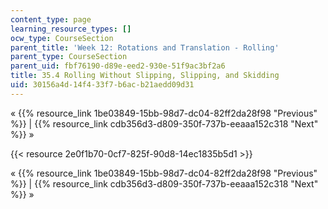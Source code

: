 ```yaml
---
content_type: page
learning_resource_types: []
ocw_type: CourseSection
parent_title: 'Week 12: Rotations and Translation - Rolling'
parent_type: CourseSection
parent_uid: fbf76190-d89e-eed2-930e-51f9ac3bf2a6
title: 35.4 Rolling Without Slipping, Slipping, and Skidding
uid: 30156a4d-14f4-33f7-b6ac-b21aedd09d31
---
```


« {{% resource_link 1be03849-15bb-98d7-dc04-82ff2da28f98 "Previous" %}} | {{% resource_link cdb356d3-d809-350f-737b-eeaaa152c318 "Next" %}} »

{{< resource 2e0f1b70-0cf7-825f-90d8-14ec1835b5d1 >}}

« {{% resource_link 1be03849-15bb-98d7-dc04-82ff2da28f98 "Previous" %}} | {{% resource_link cdb356d3-d809-350f-737b-eeaaa152c318 "Next" %}} »